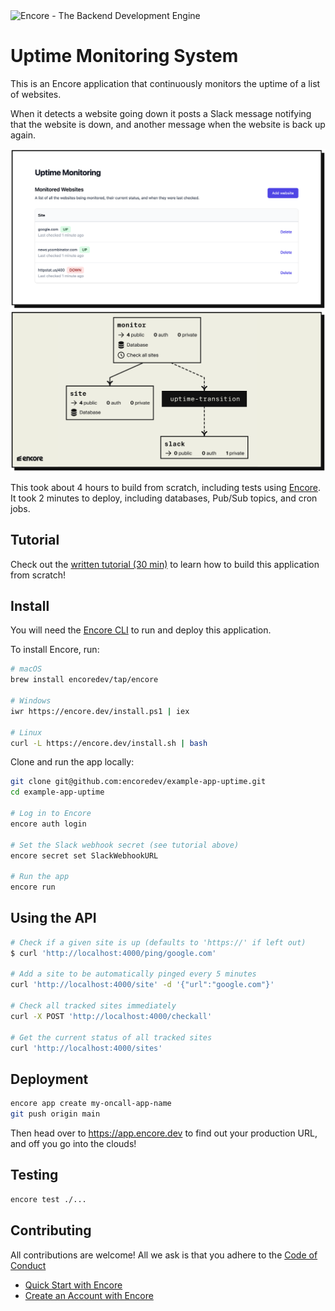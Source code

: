 <img width="200px" src="https://encore.dev/assets/branding/logo/logo.svg" alt="Encore - The Backend Development Engine" />

# Uptime Monitoring System

This is an Encore application that continuously monitors the uptime of a list of websites.

When it detects a website going down it posts a Slack message notifying that the website is down, and another message when the website is back up again.

![Frontend](./images/frontend.png)
![Encore Flow](./images/encore-flow.png)

This took about 4 hours to build from scratch, including tests using [Encore](https://encore.dev). It took 2 minutes to deploy, including databases, Pub/Sub topics, and cron jobs.

## Tutorial

Check out the [written tutorial (30 min)](https://encore.dev/docs/tutorials/uptime) to learn how to build this application from scratch!

## Install

You will need the [Encore CLI](https://encore.dev/docs/install)
to run and deploy this application.

To install Encore, run:
```bash
# macOS 
brew install encoredev/tap/encore

# Windows
iwr https://encore.dev/install.ps1 | iex

# Linux
curl -L https://encore.dev/install.sh | bash
```

Clone and run the app locally:
```bash
git clone git@github.com:encoredev/example-app-uptime.git
cd example-app-uptime

# Log in to Encore
encore auth login

# Set the Slack webhook secret (see tutorial above)
encore secret set SlackWebhookURL

# Run the app
encore run
```

## Using the API

```bash
# Check if a given site is up (defaults to 'https://' if left out)
$ curl 'http://localhost:4000/ping/google.com'

# Add a site to be automatically pinged every 5 minutes
curl 'http://localhost:4000/site' -d '{"url":"google.com"}'

# Check all tracked sites immediately
curl -X POST 'http://localhost:4000/checkall'

# Get the current status of all tracked sites
curl 'http://localhost:4000/sites'
```

## Deployment

```bash
encore app create my-oncall-app-name
git push origin main
```

Then head over to <https://app.encore.dev> to find out your production URL, and off you go into the clouds!

## Testing

```bash
encore test ./...
```

## Contributing

All contributions are welcome! All we ask is that you adhere to the [Code of Conduct](https://github.com/encoredev/encore/blob/main/CODE_OF_CONDUCT.md)

- [Quick Start with Encore](https://encore.dev/docs/quick-start)
- [Create an Account with Encore](https://encore.dev/login)
